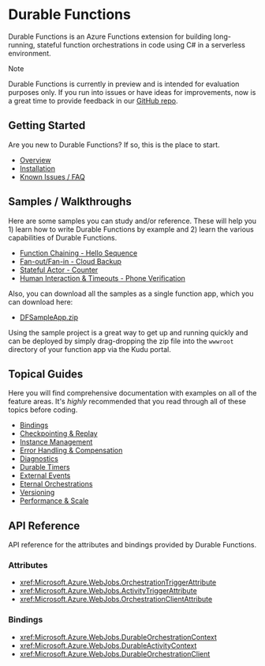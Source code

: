 # Durable Functions
Durable Functions is an Azure Functions extension for building long-running, stateful function orchestrations in code using C# in a serverless environment.

> [!NOTE]
> Durable Functions is currently in preview and is intended for evaluation purposes only. If you run into issues or have ideas for improvements, now is a great time to provide feedback in our [GitHub repo](https://github.com/Azure/azure-functions-durable-extension/).

## Getting Started
Are you new to Durable Functions? If so, this is the place to start.
* [Overview](~/articles/overview.md)
* [Installation](~/articles/installation.md)
* [Known Issues / FAQ](~/articles/known-issues.md)

## Samples / Walkthroughs
Here are some samples you can study and/or reference. These will help you 1) learn how to write Durable Functions by example and 2) learn the various capabilities of Durable Functions.
* [Function Chaining - Hello Sequence](~/articles/samples/sequence.md)
* [Fan-out/Fan-in - Cloud Backup](~/articles/samples/cloud-backup.md)
* [Stateful Actor - Counter](~/articles/samples/counter.md)
* [Human Interaction & Timeouts - Phone Verification](~/articles/samples/phone-verification.md)

Also, you can download all the samples as a single function app, which you can download here:
* [DFSampleApp.zip](~/files/DFSampleApp.zip)

Using the sample project is a great way to get up and running quickly and can be deployed by simply drag-dropping the zip file into the `wwwroot` directory of your function app via the Kudu portal.

## Topical Guides
Here you will find comprehensive documentation with examples on all of the feature areas. It's *highly* recommended that you read through all of these topics before coding.
* [Bindings](~/articles/topics/bindings.md)
* [Checkpointing & Replay](~/articles/topics/checkpointing-and-replay.md)
* [Instance Management](~/articles/topics/instance-management.md)
* [Error Handling & Compensation](~/articles/topics/error-handling.md)
* [Diagnostics](~/articles/topics/diagnostics.md)
* [Durable Timers](~/articles/topics/timers.md)
* [External Events](~/articles/topics/external-events.md)
* [Eternal Orchestrations](~/articles/topics/eternal-orchestrations.md)
* [Versioning](~/articles/topics/versioning.md)
* [Performance & Scale](~/articles/topics/perf-and-scale.md)
 
## API Reference
API reference for the attributes and bindings provided by Durable Functions.

### Attributes
* <xref:Microsoft.Azure.WebJobs.OrchestrationTriggerAttribute>
* <xref:Microsoft.Azure.WebJobs.ActivityTriggerAttribute>
* <xref:Microsoft.Azure.WebJobs.OrchestrationClientAttribute>

### Bindings
* <xref:Microsoft.Azure.WebJobs.DurableOrchestrationContext>
* <xref:Microsoft.Azure.WebJobs.DurableActivityContext>
* <xref:Microsoft.Azure.WebJobs.DurableOrchestrationClient>
